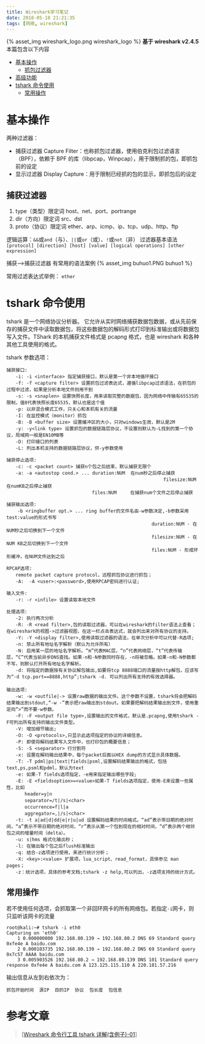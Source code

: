 ```yaml
---
title: Wireshark学习笔记
date: 2018-05-18 21:21:35
tags: [网络, wireshark]
---
```


{% asset_img wireshark_logo.png wireshark_logo %}
**基于 wireshark v2.4.5**
本篇包含以下内容

- [基本操作](#基本操作)
  - [抓包过滤器](#抓包过滤器)
- [高级功能](#高级功能)
- [tshark 命令使用](#tshark命令使用)
  - [常用操作](#常用操作)

<!--more-->

# 基本操作

两种过滤器：

- 捕获过滤器 Capture Filter：也称抓包过滤器，使用伯克利包过滤语言（BPF），依赖于 BPF 的库（libpcap，Winpcap），用于限制抓的包，即抓包前的设定
- 显示过滤器 Display Capture：用于限制已经抓的包的显示，即抓包后的设定

## 捕获过滤器

1. type（类型）限定词
   host、net、port、portrange
2. dir（方向）限定词
   src、dst
3. proto（协议）限定词
   ether、arp、icmp、ip、tcp、udp、http、ftp

逻辑运算：`&&`或`and`（与）、`||`或`or`（或）、`!`或`not`（非）
过滤器基本语法
`[protocol] [direction] [host] [value] [logical operations] [other expression]`

捕获-->捕获过滤器 有常用的语法案例
{% asset_img buhuo1.PNG buhuo1 %}

常用过滤表达式举例：
`ether`

# tshark 命令使用

tshark 是一个网络协议分析器。 它允许从实时网络捕获数据包数据，或从先前保存的捕获文件中读取数据包，将这些数据包的解码形式打印到标准输出或将数据包写入文件。TShark 的本机捕获文件格式是 pcapng 格式，也是 wireshark 和各种其他工具使用的格式。

tshark 参数选项：

```
捕获接口:
　　-i: -i <interface> 指定捕获接口，默认是第一个非本地循环接口
　　-f: -f <capture filter> 设置抓包过滤表达式，遵循libpcap过滤语法，在抓包的过程中过滤，如果是分析本地文件则用不到
　　-s: -s <snaplen> 设置快照长度，用来读取完整的数据包，因为网络中传输有65535的限制，值0代表快照长度65535，默认也是这个值
　　-p: 以非混合模式工作，只关心和本机有关的流量
　　-I: 在监控模式（monitor）抓包
　　-B: -B <buffer size> 设置缓冲区的大小，只对windows生效，默认是2M
　　-y: -y<link type> 设置抓包的数据链路层协议，不设置则默认为-L找到的第一个协议，局域网一般是EN10MB等
　　-D: 打印接口的列表
　　-L: 列出本机支持的数据链路层协议，供-y参数使用

捕获停止选项:
　　-c: -c <packet count> 捕获n个包之后结束，默认捕获无限个
　　-a: -a <autostop cond.> ... duration:NUM  在num秒之后停止捕获
　　														filesize:NUM  在numKB之后停止捕获
　　　　　　　　　　　　　　　　　   files:NUM     在捕获num个文件之后停止捕获

捕获输出选项:
    -b <ringbuffer opt.> ... ring buffer的文件名由-w参数决定,-b参数采用test:value的形式书写
    												 duration:NUM - 在NUM秒之后切换到下一个文件
    												 filesize:NUM - 在NUM KB之后切换到下一个文件
    												 files:NUM - 形成环形缓冲，在NUM文件达到之后

RPCAP选项:
　　remote packet capture protocol，远程抓包协议进行抓包；
　　-A:  -A <user>:<password>,使用RPCAP密码进行认证;

输入文件:
　　-r: -r <infile> 设置读取本地文件

处理选项:
　　-2: 执行两次分析
　　-R: -R <read filter>,包的读取过滤器，可以在wireshark的filter语法上查看；在wireshark的视图->过滤器视图，在这一栏点击表达式，就会列出来对所有协议的支持。
　　-Y: -Y <display filter>,使用读取过滤器的语法，在单次分析中可以代替-R选项;
　　-n: 禁止所有地址名字解析（默认为允许所有）
　　-N: 启用某一层的地址名字解析。“m”代表MAC层，“n”代表网络层，“t”代表传输层，“C”代表当前异步DNS查找。如果-n和-N参数同时存在，-n将被忽略。如果-n和-N参数都不写，则默认打开所有地址名字解析。
　　-d: 将指定的数据按有关协议解包输出,如要将tcp 8888端口的流量按http解包，应该写为“-d tcp.port==8888,http”;tshark -d. 可以列出所有支持的有效选择器。
　　
输出选项:
　　-w: -w <outfile|-> 设置raw数据的输出文件。这个参数不设置，tshark将会把解码结果输出到stdout,“-w -”表示把raw输出到stdout。如果要把解码结果输出到文件，使用重定向“>”而不要-w参数。
　　-F: -F <output file type>,设置输出的文件格式，默认是.pcapng,使用tshark -F可列出所有支持的输出文件类型。
　　-V: 增加细节输出;
　　-O: -O <protocols>,只显示此选项指定的协议的详细信息。
　　-P: 即使将解码结果写入文件中，也打印包的概要信息；
　　-S: -S <separator> 行分割符
　　-x: 设置在解码输出结果中，每个packet后面以HEX dump的方式显示具体数据。
　　-T: -T pdml|ps|text|fields|psml,设置解码结果输出的格式，包括text,ps,psml和pdml，默认为text
　　-e: 如果-T fields选项指定，-e用来指定输出哪些字段;
　　-E: -E <fieldsoption>=<value>如果-T fields选项指定，使用-E来设置一些属性，比如
　　　　header=y|n
　　　　separator=/t|/s|<char>
　　　　occurrence=f|l|a
　　　　aggregator=,|/s|<char>
　　-t: -t a|ad|d|dd|e|r|u|ud 设置解码结果的时间格式。“ad”表示带日期的绝对时间，“a”表示不带日期的绝对时间，“r”表示从第一个包到现在的相对时间，“d”表示两个相邻包之间的增量时间（delta）。
　　-u: s|hms 格式化输出秒；
　　-l: 在输出每个包之后flush标准输出
　　-q: 结合-z选项进行使用，来进行统计分析；
　　-X: <key>:<value> 扩展项，lua_script、read_format，具体参见 man pages；
　　-z：统计选项，具体的参考文档;tshark -z help,可以列出，-z选项支持的统计方式。
```

## 常用操作

若不使用任何选项，会抓取第一个非回环网卡的所有网络包。若指定`-i`网卡，则只监听该网卡的流量

```
root@kali:~# tshark -i eth0
Capturing on 'eth0'
    1 0.000000000 192.168.80.139 → 192.168.80.2 DNS 69 Standard query 0xfe4e A baidu.com
    2 0.000103735 192.168.80.139 → 192.168.80.2 DNS 69 Standard query 0x7c57 AAAA baidu.com
    3 0.005903526 192.168.80.2 → 192.168.80.139 DNS 101 Standard query response 0xfe4e A baidu.com A 123.125.115.110 A 220.181.57.216
```

输出信息从左到右依次为：

```
抓包开始时间  源IP  目的IP  协议  包长度  包信息
```

# 参考文章

> [[Wireshark 命令行工具 tshark 详解(含例子)-01](https://www.cnblogs.com/liun1994/p/6142505.html)]
